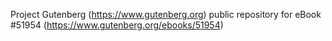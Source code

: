 Project Gutenberg (https://www.gutenberg.org) public repository for
eBook #51954 (https://www.gutenberg.org/ebooks/51954)
